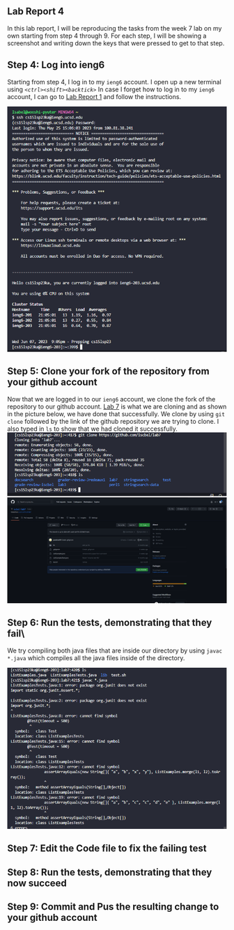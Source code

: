 ## Lab Report 4
In this lab report, I will be reproducing the tasks from the week 7 lab on my own starting from step 4 through 9. For each step, I will be showing a screenshot and writing down the keys that were pressed to get to that step.  

## Step 4: Log into ieng6
Starting from step 4, I log in to my `ieng6` account. 
I open up a new terminal using *`<ctrl><shift><backtick>`*
In case I forget how to log in to my `ieng6` account, I can go to [Lab Report 1](https://iscbel.github.io/cse15l-lab-reports/LabReport1.html#remotely-connecting-to-ieng6) and follow the instructions. 

![logging in](pictures/logginin.png)

## Step 5: Clone your fork of the repository from your github account
Now that we are logged in to our `ieng6` account, we clone the fork of the repository to our github account. [Lab 7](https://github.com/ucsd-cse15l-s23/lab7) is what we are cloning and as shown in the picture below, we have done that successfully. 
We clone by using `git clone` followed by the link of the github repository we are trying to clone. I also typed in `ls` to show that we had cloned it successfully. 
![Clone repo](pictures/clonereal.png)
![Fork repo](pictures/forkrepo.png)

## Step 6: Run the tests, demonstrating that they fail\
We try compiling both java files that are inside our directory by using `javac *.java` which compiles all the java files inside of the directory.

![Fail](pictures/awhfail.png)

## Step 7: Edit the Code file to fix the failing test
## Step 8: Run the tests, demonstrating that they now succeed
## Step 9: Commit and Pus the resulting change to your github account
